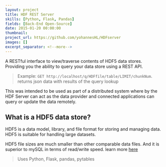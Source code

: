 ```yaml
---
layout: project
title: HDF REST Server
skills: [Python, Flask, Pandas]
fields: [Back-End Open-Source]
date: 2015-01-20 00:00:00
thumbnail: 
project_url: https://github.com/yohannesHL/HDFserver
images: []
excerpt_separator: <!--more-->
---
```


A RESTful interface to view/traverse contents of HDF5 data stores. Providing you the ability to query your data store using a REST API. 

<!--more-->
> Example: `GET http://localhost/q/HDFfile/table/LIMIT/chunkNum`.
> returns json data with results of the query lookup

This was intended to be used as part of a distributed system where by the HDF Server can act as the data provider and connected applications can query or update the data remotely.

## What is a HDF5 data store?

HDF5 is a data model, library, and file format for storing and managing data. HDF5 is suitable for handling large datasets.

HDF5 file sizes are much smaller than other comparable data files. And it is superior to mySQL in terms of read/write speed. learn more [here](http://www.pytables.org/moin)


> Uses Python, Flask, pandas, pytables
